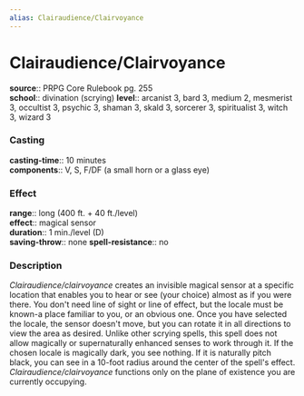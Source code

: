 ```yaml
---
alias: Clairaudience/Clairvoyance
---
```


# Clairaudience/Clairvoyance 

**source**:: PRPG Core Rulebook pg. 255  
**school**:: divination (scrying)
**level**:: arcanist 3, bard 3, medium 2, mesmerist 3, occultist 3, psychic 3, shaman 3, skald 3, sorcerer 3, spiritualist 3, witch 3, wizard 3

### Casting 

**casting-time**:: 10 minutes  
**components**:: V, S, F/DF (a small horn or a glass eye)

### Effect 

**range**:: long (400 ft. + 40 ft./level)  
**effect**:: magical sensor  
**duration**:: 1 min./level (D)  
**saving-throw**:: none
**spell-resistance**:: no

### Description 

*Clairaudience/clairvoyance* creates an invisible magical sensor at a specific location that enables you to hear or see (your choice) almost as if you were there. You don't need line of sight or line of effect, but the locale must be known-a place familiar to you, or an obvious one. Once you have selected the locale, the sensor doesn't move, but you can rotate it in all directions to view the area as desired. Unlike other scrying spells, this spell does not allow magically or supernaturally enhanced senses to work through it. If the chosen locale is magically dark, you see nothing. If it is naturally pitch black, you can see in a 10-foot radius around the center of the spell's effect. *Clairaudience/clairvoyance* functions only on the plane of existence you are currently occupying.
